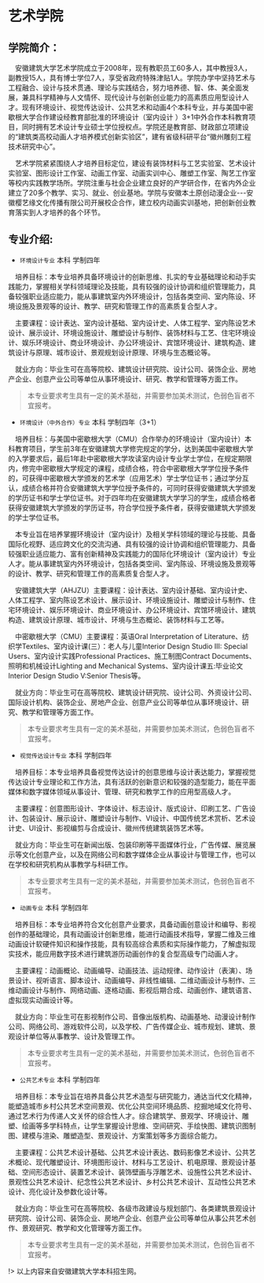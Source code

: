 # 艺术学院

## 学院简介：

&emsp;安徽建筑大学艺术学院成立于2008年，现有教职员工60多人，其中教授3人，副教授15人，具有博士学位7人，享受省政府特殊津贴1人。学院办学中坚持艺术与工程融合、设计与技术贯通、理论与实践结合，努力培养德、智、体、美全面发展，兼具科学精神与人文情怀、现代设计与创新创业能力的高素质应用型设计人才。现有环境设计、视觉传达设计、公共艺术和动画4个本科专业，并与美国中密歇根大学合作建设经教育部批准的环境设计（室内设计 ）3+1中外合作本科教育项目，同时拥有艺术设计专业硕士学位授权点。学院还是教育部、财政部立项建设的“建筑类高校动画人才培养模式创新实验区”，建有省级科研平台“徽州雕刻工程技术研究中心”。

&emsp;艺术学院紧紧围绕人才培养目标定位，建设有装饰材料与工艺实验室、艺术设计实验室、图形设计工作室、动画工作室、动画实训中心、雕塑工作室、陶艺工作室等校内实践教学场所。学院注重与社会企业建立良好的产学研合作，在省内外企业建立了20多个教学、实习、就业、创业基地。学院与安徽本土原创动漫企业---安徽樱艺缘文化传播有限公司开展校企合作，建立校内动画实训基地，把创新创业教育落实到人才培养的各个环节。

## 专业介绍:

- `环境设计专业`  本科  学制四年

&emsp;培养目标：本专业培养具备环境设计的创新思维、扎实的专业基础理论和动手实践能力，掌握相关学科领域理论及技能，具有较强的设计协调和组织管理能力，具备较强职业适应能力，能从事建筑室内外环境设计，包括各类空间、室内陈设、环境设施及景观等的设计、教学、研究和管理工作的高素质复合型人才。

&emsp;主要课程：设计表达、室内设计基础、室内设计史、人体工程学、室内陈设艺术设计、展示设计、环境设施设计、雕塑设计与制作、装饰材料与工艺、住宅环境设计、娱乐环境设计、商业环境设计、办公环境设计、宾馆环境设计、建筑构造、建筑设计与原理、城市设计、景观规划设计原理、环境与生态概论等。

&emsp;就业方向：毕业生可在高等院校、建筑设计研究院、设计公司、装饰企业、房地产企业、创意产业公司等单位从事环境设计、研究、教学和管理等方面工作。

>本专业要求考生具有一定的美术基础，并需要参加美术测试，色弱色盲者不宜报考。

- `环境设计（中外合作）专业`  本科  学制四年（3+1）

&emsp;培养目标：与美国中密歇根大学（CMU）合作举办的环境设计（室内设计）本科教育项目，学生前3年在安徽建筑大学修完规定的学分，达到美国中密歇根大学的入学要求后，最后1年赴中密歇根大学攻读室内设计专业学士学位，在规定期限内，修完中密歇根大学规定的课程，成绩合格，符合中密歇根大学学位授予条件的，可获得中密歇根大学颁发的艺术学（应用艺术）学士学位证书；通过学分互认，成绩合格并符合安徽建筑大学学位授予条件的，可同时获得安徽建筑大学颁发的学历证书和学士学位证书。对于四年均在安徽建筑大学学习的学生，成绩合格者获得安徽建筑大学颁发的学历证书，符合学位授予条件者，获得安徽建筑大学颁发的学士学位证书。

&emsp;本专业旨在培养掌握环境设计（室内设计）及相关学科领域的理论与技能、具备国际化视野、适应跨文化的交流沟通、具有较强的设计协调和组织管理能力、具备较强职业适应能力、富有创新精神及实践能力的国际化环境设计（室内设计）专业人才。能从事建筑室内外环境设计，包括各类空间、室内陈设、环境设施及景观等的设计、教学、研究和管理工作的高素质复合型人才。

&emsp;安徽建筑大学（AHJZU）主要课程：设计表达、室内设计基础、室内设计史、人体工程学、室内陈设艺术设计、展示设计、环境设施设计、雕塑设计与制作、住宅环境设计、娱乐环境设计、商业环境设计、办公环境设计、宾馆环境设计、建筑构造、建筑设计原理、城市设计、环境与生态概论、装饰材料与工艺等。

&emsp;中密歇根大学（CMU）主要课程：英语Oral Interpretation of Literature、纺织学Textiles、室内设计课(三）：老人与儿童Interior Design Studio III: Special Users、室内设计实践Professional Practices、施工制图Contract Documents、照明和机械设计Lighting and Mechanical Systems、室内设计课五:毕业论文Interior Design Studio V:Senior Thesis等。

&emsp;就业方向：毕业生可在高等院校、建筑设计研究院、设计公司、外资设计公司、国际设计机构、装饰企业、房地产企业、创意产业公司等单位从事环境设计、研究、教学和管理等方面工作。

>本专业要求考生具有一定的美术基础，并需要参加美术测试，色弱色盲者不宜报考。

- `视觉传达设计专业` 本科  学制四年

&emsp;培养目标：本专业培养具备视觉传达设计的创意思维与设计表达能力，掌握视觉传达设计专业理论和工作方法，具有活跃的创新意识和较强的造型能力，能在平面媒体和数字媒体领域从事设计、管理、研究和教学工作的应用型高级人才。

&emsp;主要课程：创意图形设计、字体设计、标志设计、版式设计、印刷工艺、广告设计、包装设计、展示设计、雕塑设计与制作、VI设计、中国传统艺术赏析、艺术设计史、UI设计、影视编剪与合成设计、徽州传统建筑装饰艺术等。

&emsp;就业方向：毕业生可在新闻出版、包装印刷等平面媒体行业，广告传媒、展览展示等文化创意产业，以及在网络公司和数字媒体企业从事设计与管理工作，也可以在学校和研究机构从事教学与科研工作。

>本专业要求考生具有一定的美术基础，并需要参加美术测试，色弱色盲者不宜报考。

- `动画专业`  本科  学制四年

&emsp;培养目标：本专业培养符合文化创意产业要求，具备动画创意设计和编导、影视创作的基础理论，具有动画设计创新思维，能进行动画技术指导，掌握二维及三维动画设计软硬件知识和操作技能，具有较高综合素质和实际操作能力，了解虚拟现实技术，能应用数字技术进行建筑游历动画创作的复合型高级专门动画人才。

&emsp;主要课程：动画概论、动画编导、动画技法、运动规律、动作设计（表演）、场景设计、视听语言、脚本设计、动画编导、非线性编辑、二维动画设计与制作、三维动画设计与制作、网络动画、逐格动画、影视后期合成、动画创作、建筑语言、虚拟现实动画设计等。

&emsp;就业方向：毕业生可在影视制作公司、音像出版机构、动画基地、动漫设计制作公司、网络公司、游戏软件公司，以及学校、广告传媒企业、城市规划、建筑、景观设计单位等从事教学、设计及管理工作。

>本专业要求考生具有一定的美术基础，并需要参加美术测试，色弱色盲者不宜报考。

- `公共艺术专业`  本科  学制四年

&emsp;培养目标：本专业旨在培养具备公共艺术造型与研究能力，通达当代文化精神，能塑造城市乡村公共艺术空间景观、优化公共空间环境品质、挖掘地域文化符号、通过艺术行为传递人文关怀的综合性人才。综合建筑学、景观学、环境设计、雕塑、绘画等多学科特点，让学生掌握设计思维、空间研究、手绘快图、建筑识图制图、建模与渲染、雕塑造型、景观设计、方案策划等多方面综合能力。

&emsp;主要课程：公共艺术设计基础、公共艺术设计表达、数码影像艺术设计、公共艺术概论、现代雕塑设计、环境图形设计、材料与工艺设计、机电原理、景观设计基础、空间形态设计、装置艺术设计、装饰壁画与浮雕艺术、设施性公共艺术设计、景观性公共艺术设计、纪念性公共艺术设计、乡村公共艺术设计、互动性公共艺术设计、亮化设计及参数化设计等。

&emsp;就业方向：毕业生可在高等院校、各级市政建设与规划部门、各类建筑景观设计研究院、设计公司、装饰企业、房地产企业、创意产业公司等单位从事公共艺术创作、景观研究、教学和文化管理等方面工作。

>本专业要求考生具有一定的美术基础，并需要参加美术测试，色弱色盲者不宜报考。

!> 以上内容来自安徽建筑大学本科招生网。
